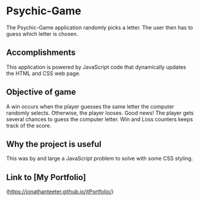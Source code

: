 # Psychic-Game
The Psychic-Game application randomly picks a letter.  The user then has to guess which letter is chosen.  

## Accomplishments
This application is powered by JavaScript code that dynamically updates the HTML and CSS web page.

## Objective of game
A win occurs when the player guesses the same letter the computer randomly selects.  Otherwise, the player looses.  Good news!  The player gets several chances to guess the computer letter.  Win and Loss counters keeps track of the score.

## Why the project is useful
This was by and large a JavaScript problem to solve with some CSS styling.

## Link to [My Portfolio] 
(https://jonathanteeter.github.io/jtPortfolio/)